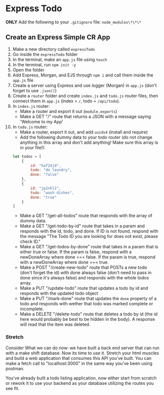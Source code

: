 # Express Todo

**ONLY** Add the following to your `.gitignore` file: `node_modules\*\*\*`

## Create an Express Simple CR App

1. Make a new directory called `expressTodo`
2. Go inside the `expressTodo` folder
3. In the terminal, make an `app.js` file using `touch`
4. In the terminal, run `npm init -y`
5. Open the folder
6. Add Express, Morgan, and EJS through `npm i` and call them inside the `app.js` file
7. Create a server using Express and use logger (Morgan) in `app.js` (don't forget to use `.json()`)
8. Create a `router` folder and create `index.js` and `todo.js` router files, then connect them in `app.js` (index = `/`, todo = `/api/todo`).
9. In `index.js` router:
   - Make a router and export it out (`module.exports`)
   - Make a GET "/" route that returns a JSON with a message saying 'Welcome to my App'
10. In `todo.js` router:
    - Make a router, export it out, and add `uuidv4` (install and require)
    - Add the following dummy data to your todo router (do not change anything in this array and don't add anything! Make sure this array is in your file!):
    ```javascript
    let todos = [
        {
            id: "haf24jd",
            todo: "do laundry",
            done: "false"
        },
        {
            id: "jp2nkl2",
            todo: "wash dishes",
            done: "true"
        }
    ]
    ```
    - Make a GET "/get-all-todos" route that responds with the array of dummy data.
    - Make a GET "/get-todo-by-id" route that takes in a param and responds with the id, todo, and done. If ID is not found, respond with the message "The Todo ID you are looking for does not exist, please check ID."
    - Make a GET "/get-todos-by-done" route that takes in a param that is either true or false. If the param is false, respond with a newDoneArray where done === false. If the param is true, respond with a newDoneArray where done === true.
    - Make a POST "/create-new-todo" route that POSTs a new todo (don't forget the id) with done always false (don't need to pass in done since it's always false) and responds with the whole todos array.
    - Make a PUT "/update-todo" route that updates a todo by id and responds with the updated todo object
    - Make a PUT "/mark-done" route that updates the `done` property of a todo and responds with wether that todo was marked complete or incomplete.
    - Make a DELETE "/delete-todo" route that deletes a todo by id (the id here would probably be best to be hidden in the body). A response will read that the item was deleted.
    
 ### Stretch ###
 Consider What we can do now: we have built a back end server that can run with a make shift database. Now its time to use it. Stretch your html muscles and build a web application that consumes this API you've built. You can make a fetch call to "localhost:3000" in the same way you've been using postman. 
 
 You've already built a todo listing application, now either start from scratch or rework it to use your backend as your database utilizing the routes you see fit.
